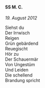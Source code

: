 #### SS M. C.

_19. August 2012_

Siehst du<br>
Der Irrwisch<br>
Reigen<br>
Grün gebärdend<br>
Reuegischt<br>
Hör zu<br>
Der Schauermär<br>
Von Ungestüm<br>
Und Leiden<br>
Die schellend<br>
Brandung spricht
